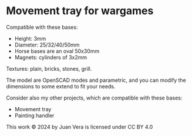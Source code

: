 # Movement tray for wargames

Compatible with these bases:

- Height: 3mm
- Diameter: 25/32/40/50mm
- Horse bases are an oval 50x30mm
- Magnets: cylinders of 3x2mm

Textures: plain, bricks, stones, grill.

The model are OpenSCAD modes and parametric, and you can modify
the dimensions to some extend to fit your needs.

Consider also my other projects, which are compatible with these bases:

- Movement tray
- Painting handler

This work © 2024 by Juan Vera is licensed under CC BY 4.0 